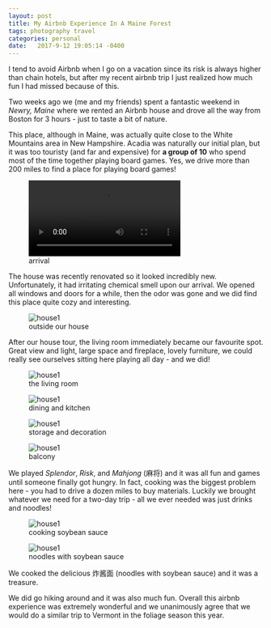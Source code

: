 ```yaml
---
layout: post
title: My Airbnb Experience In A Maine Forest
tags: photography travel
categories: personal
date:   2017-9-12 19:05:14 -0400
---
```


I tend to avoid Airbnb when I go on a vacation since its risk is always higher than chain hotels, but after my
recent airbnb trip I just
realized how much fun I had missed because of this.

Two weeks ago we (me and my friends) spent a fantastic weekend in _Newry, Maine_ where we
rented an Airbnb house and drove all the way from Boston for 3 hours - just to taste a
bit of nature. 

This place, although in Maine, was actually quite close to the White Mountains area in New Hampshire. Acadia was naturally our initial plan,
but it was too touristy (and far and expensive) for __a group
of 10__ who spend most of the time together playing board games. Yes, we drive more than
200 miles to find a place for playing board games!

<figure>
 <video controls> 
 <source src="{{ site.baseurl }}/public/videos/maine/arrival.mp4" type="video/mp4">
 Your browser does not support html5 video.
 </video>
 <figcaption>arrival</figcaption>
</figure>

The house was recently renovated so it looked incredibly new. Unfortunately, it had irritating chemical smell upon our arrival.
We opened all windows and doors for a while, then the odor was gone and we did find this place
quite cozy and interesting.
 
<figure>
 <img alt="house1" src="{{ site.baseurl }}/public/images/maine/house.jpg" /> 
 <figcaption>outside our house</figcaption>
</figure>

After our house tour, the living room immediately became our favourite spot. Great
view and light, large space and fireplace, lovely furniture, we could really see ourselves sitting here
playing all day - and we did!
 
<figure>
 <img alt="house1" src="{{ site.baseurl }}/public/images/maine/house1.jpeg" /> 
 <figcaption>the living room</figcaption>
</figure>
 
<figure>
 <img alt="house1" src="{{ site.baseurl }}/public/images/maine/house2.jpg" /> 
 <figcaption>dining and kitchen</figcaption>
</figure>

<figure>
 <img alt="house1" src="{{ site.baseurl }}/public/images/maine/house3.jpg" /> 
 <figcaption>storage and decoration</figcaption>
</figure>

<figure>
 <img alt="house1" src="{{ site.baseurl }}/public/images/maine/house4.jpg" /> 
 <figcaption>balcony</figcaption>
</figure>

We played _Splendor_, _Risk_, and _Mahjong_ (麻将) and it was all fun and games until someone
finally got hungry. In fact, cooking was the biggest problem here - you had to drive a dozen miles
to buy materials. Luckily we brought whatever we need for a two-day trip - all we ever needed was
just drinks and noodles!

<figure>
 <img alt="house1" src="{{ site.baseurl }}/public/images/maine/house5.jpg" /> 
 <figcaption>cooking soybean sauce</figcaption>
</figure>

<figure>
 <img alt="house1" src="{{ site.baseurl }}/public/images/maine/house6.jpg" /> 
 <figcaption>noodles with soybean sauce</figcaption>
</figure>

We cooked the delicious 炸酱面 (noodles with soybean sauce) and it was a treasure. 

We did go hiking around and it was also much fun. Overall this airbnb experience
was extremely wonderful and we unanimously agree that we would do a similar trip to Vermont
in the foliage season this year.